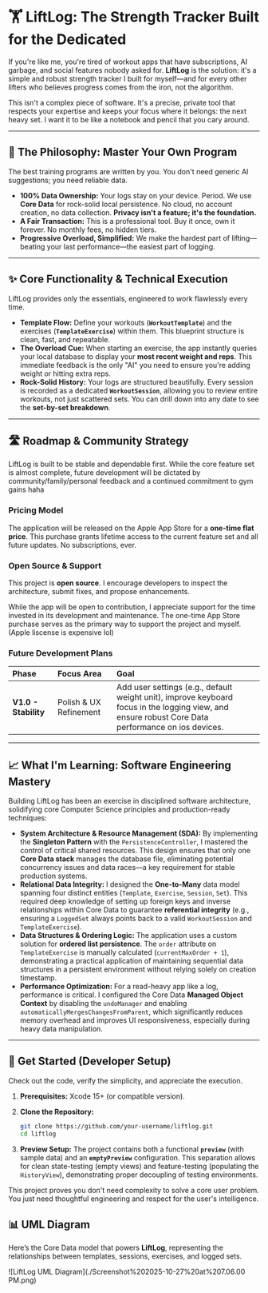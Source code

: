 # 🏋️ **LiftLog: The Strength Tracker Built for the Dedicated**

If you're like me, you're tired of workout apps that have subscriptions, AI garbage, and social features nobody asked for. **LiftLog** is the solution: it's a simple and robust strength tracker I built for myself—and for every other lifters who believes progress comes from the iron, not the algorithm.

This isn't a complex piece of software. It's a precise, private tool that respects your expertise and keeps your focus where it belongs: the next heavy set. I want it to be like a notebook and pencil that you cary around.

-----

## 🧠 The Philosophy: Master Your Own Program

The best training programs are written by you. You don't need generic AI suggestions; you need reliable data.

  * **100% Data Ownership:** Your logs stay on your device. Period. We use **Core Data** for rock-solid local persistence. No cloud, no account creation, no data collection. **Privacy isn't a feature; it's the foundation.**
  * **A Fair Transaction:** This is a professional tool. Buy it once, own it forever. No monthly fees, no hidden tiers.
  * **Progressive Overload, Simplified:** We make the hardest part of lifting—beating your last performance—the easiest part of logging.

-----

## ✨ Core Functionality & Technical Execution

LiftLog provides only the essentials, engineered to work flawlessly every time.

  * **Template Flow:** Define your workouts (**`WorkoutTemplate`**) and the exercises (**`TemplateExercise`**) within them. This blueprint structure is clean, fast, and repeatable.
  * **The Overload Cue:** When starting an exercise, the app instantly queries your local database to display your **most recent weight and reps**. This immediate feedback is the only "AI" you need to ensure you're adding weight or hitting extra reps.
  * **Rock-Solid History:** Your logs are structured beautifully. Every session is recorded as a dedicated **`WorkoutSession`**, allowing you to review entire workouts, not just scattered sets. You can drill down into any date to see the **set-by-set breakdown**.

-----

## 🛣️ Roadmap & Community Strategy

LiftLog is built to be stable and dependable first. While the core feature set is almost complete, future development will be dictated by community/family/personal feedback and a continued commitment to gym gains haha

### Pricing Model

The application will be released on the Apple App Store for a **one-time flat price**. This purchase grants lifetime access to the current feature set and all future updates. No subscriptions, ever.

### Open Source & Support

This project is **open source**. I encourage developers to inspect the architecture, submit fixes, and propose enhancements.

While the app will be open to contribution, I appreciate support for the time invested in its development and maintenance. The one-time App Store purchase serves as the primary way to support the project and myself. (Apple liscense is expensive lol)

### Future Development Plans

| Phase | Focus Area | Goal |
| :--- | :--- | :--- |
| **V1.0 - Stability** | Polish & UX Refinement | Add user settings (e.g., default weight unit), improve keyboard focus in the logging view, and ensure robust Core Data performance on ios devices. |


-----

## 📈 What I'm Learning: Software Engineering Mastery

Building LiftLog has been an exercise in disciplined software architecture, solidifying core Computer Science principles and production-ready techniques:

  * **System Architecture & Resource Management (SDA):** By implementing the **Singleton Pattern** with the `PersistenceController`, I mastered the control of critical shared resources. This design ensures that only one **Core Data stack** manages the database file, eliminating potential concurrency issues and data races—a key requirement for stable production systems.
  * **Relational Data Integrity:** I designed the **One-to-Many** data model spanning four distinct entities (`Template`, `Exercise`, `Session`, `Set`). This required deep knowledge of setting up foreign keys and inverse relationships within Core Data to guarantee **referential integrity** (e.g., ensuring a `LoggedSet` always points back to a valid `WorkoutSession` and `TemplateExercise`).
  * **Data Structures & Ordering Logic:** The application uses a custom solution for **ordered list persistence**. The `order` attribute on `TemplateExercise` is manually calculated (`currentMaxOrder + 1`), demonstrating a practical application of maintaining sequential data structures in a persistent environment without relying solely on creation timestamp.
  * **Performance Optimization:** For a read-heavy app like a log, performance is critical. I configured the Core Data **Managed Object Context** by disabling the `undoManager` and enabling `automaticallyMergesChangesFromParent`, which significantly reduces memory overhead and improves UI responsiveness, especially during heavy data manipulation.

-----

## 🚀 Get Started (Developer Setup)

Check out the code, verify the simplicity, and appreciate the execution.

1.  **Prerequisites:** Xcode 15+ (or compatible version).

2.  **Clone the Repository:**

    ```bash
    git clone https://github.com/your-username/liftlog.git
    cd liftlog
    ```

3.  **Preview Setup:** The project contains both a functional **`preview`** (with sample data) and an **`emptyPreview`** configuration. This separation allows for clean state-testing (empty views) and feature-testing (populating the `HistoryView`), demonstrating proper decoupling of testing environments.

This project proves you don't need complexity to solve a core user problem. You just need thoughtful engineering and respect for the user's intelligence.
## 📊 UML Diagram

Here’s the Core Data model that powers **LiftLog**, representing the relationships between templates, sessions, exercises, and logged sets.

![LiftLog UML Diagram](./Screenshot%202025-10-27%20at%207.06.00 PM.png)

